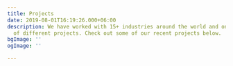 ```yaml
---
title: Projects
date: 2019-08-01T16:19:26.000+06:00
description: We have worked with 15+ industries around the world and on a variety
  of different projects. Check out some of our recent projects below.
bgImage: ''
ogImage: ''

---
```


